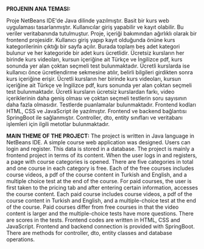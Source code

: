 
**PROJENIN ANA TEMASI:** 

Proje NetBeans IDE'de Java dilinde yazılmıştır. Basit bir kurs web uygulaması tasarlanmıştır. Kullanıcılar giriş yapabilir ve kayıt olabilir. Bu veriler veritabanında tutulmuştur. Proje, içeriği 
bakımından ağırlıklı olarak bir frontend projesidir. Kullanıcı giriş yapıp kayıt olduğunda önüne kurs kategorilerinin çıktığı bir sayfa açılır. Burada toplam beş adet kategori bulunur ve her kategoride 
bir adet kurs ücretlidir. Ücretsiz kursların her birinde kurs videoları, kursun içeriğine ait Türkçe ve İngilizce pdf, kurs sonunda yer alan çoktan seçmeli test bulunmaktadır. Ücretli kurslarda ise 
kullanıcı önce ücretlendirme sekmesine atılır, belirli bilgileri girdikten sonra kurs içeriğine erişir. Ücretli kursların her birinde kurs videoları, kursun içeriğine ait Türkçe ve İngilizce pdf, kurs 
sonunda yer alan çoktan seçmeli test bulunmaktadır. Ücretli kursların ücretsiz kurslardan farkı, video içeriklerinin daha geniş olması ve çoktan seçmeli testlerin soru sayısının daha fazla olmasıdır. 
Testlerde puanlamalar bulunmaktadır. Frontend kodları HTML, CSS ve JavaScript ile yazılmıştır. Frontend ve backend bağlantısı SpringBoot ile sağlanmıştır. Controller, dto, entity sınıfları ve veritabanı 
işlemleri için ilgili metotlar bulunmaktadır.


**MAIN THEME OF THE PROJECT:**
The project is written in Java language in NetBeans IDE. A simple course web application was designed. Users can login and register. This data is stored in a database. The project is mainly a frontend 
project in terms of its content. When the user logs in and registers, a page with course categories is opened. There are five categories in total and one course in each category is free. Each of the free 
courses includes course videos, a pdf of the course content in Turkish and English, and a multiple choice test at the end of the course. For paid courses, the user is first taken to the pricing tab and 
after entering certain information, accesses the course content. Each paid course includes course videos, a pdf of the course content in Turkish and English, and a multiple-choice test at the end of the 
course. Paid courses differ from free courses in that the video content is larger and the multiple-choice tests have more questions. There are scores in the tests. Frontend codes are written in HTML, CSS 
and JavaScript. Frontend and backend connection is provided with SpringBoot. There are methods for controller, dto, entity classes and database operations.
